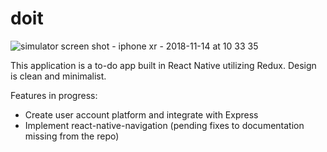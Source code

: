# doit

![simulator screen shot - iphone xr - 2018-11-14 at 10 33 35](https://user-images.githubusercontent.com/29719272/48500789-ef730b80-e7f8-11e8-9d2c-a027eb2cef0c.png)

This application is a to-do app built in React Native utilizing Redux. Design is clean and minimalist.

Features in progress:

- Create user account platform and integrate with Express
- Implement react-native-navigation (pending fixes to documentation missing from the repo)
